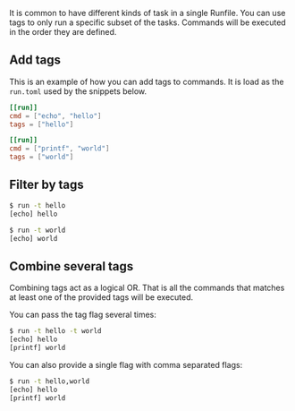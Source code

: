 It is common to have different kinds of task in a single Runfile. You can use
tags to only run a specific subset of the tasks. Commands will be executed in
the order they are defined.

## Add tags

This is an example of how you can add tags to commands. It is load as the
`run.toml` used by the snippets below.

```toml
[[run]]
cmd = ["echo", "hello"]
tags = ["hello"]

[[run]]
cmd = ["printf", "world"]
tags = ["world"]
```

## Filter by tags

```bash
$ run -t hello
[echo] hello
```

```bash
$ run -t world
[echo] world
```

## Combine several tags

Combining tags act as a logical OR. That is all the commands that matches at
least one of the provided tags will be executed.

You can pass the tag flag several times:

```bash
$ run -t hello -t world
[echo] hello
[printf] world
```

You can also provide a single flag with comma separated flags:

```bash
$ run -t hello,world
[echo] hello
[printf] world
```
